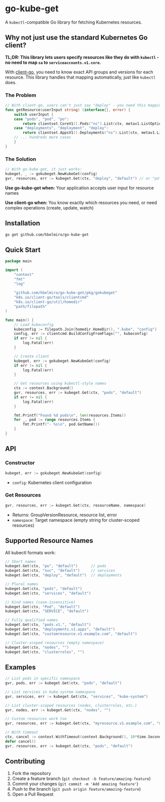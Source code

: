 # go-kube-get

A `kubectl`-compatible Go library for fetching Kubernetes resources.

## Why not just use the standard Kubernetes Go client?

**TL;DR: This library lets users specify resources like they do with `kubectl` - no need to map `sa` to `serviceaccounts.v1.core`.**

With [client-go](https://github.com/kubernetes/client-go), you need to know exact API groups and versions for each resource. This library handles that mapping automatically, just like `kubectl` does.

### The Problem

```go
// With client-go, users can't just say "deploy" - you need this mapping:
func getResource(userInput string) (interface{}, error) {
    switch userInput {
    case "pods", "pod", "po":
        return clientset.CoreV1().Pods("ns").List(ctx, metav1.ListOptions{})
    case "deployments", "deployment", "deploy":
        return clientset.AppsV1().Deployments("ns").List(ctx, metav1.ListOptions{})
    // ... hundreds more cases
    }
}
```

### The Solution

```go
// With go-kube-get, it just works:
kubeget, _ := gokubeget.NewKubeGet(config)
gvr, resources, err := kubeget.Get(ctx, "deploy", "default") // or "po", "svc", etc.
```

**Use go-kube-get when:** Your application accepts user input for resource names

**Use client-go when:** You know exactly which resources you need, or need complex operations (create, update, watch)

## Installation

```bash
go get github.com/hbelmiro/go-kube-get
```

## Quick Start

```go
package main

import (
    "context"
    "fmt"
    "log"
    
    "github.com/hbelmiro/go-kube-get/pkg/gokubeget"
    "k8s.io/client-go/tools/clientcmd"
    "k8s.io/client-go/util/homedir"
    "path/filepath"
)

func main() {
    // Load kubeconfig
    kubeconfig := filepath.Join(homedir.HomeDir(), ".kube", "config")
    config, err := clientcmd.BuildConfigFromFlags("", kubeconfig)
    if err != nil {
        log.Fatal(err)
    }

    // Create client
    kubeget, err := gokubeget.NewKubeGet(config)
    if err != nil {
        log.Fatal(err)
    }

    // Get resources using kubectl-style names
    ctx := context.Background()
    gvr, resources, err := kubeget.Get(ctx, "pods", "default")
    if err != nil {
        log.Fatal(err)
    }

    fmt.Printf("Found %d pods\n", len(resources.Items))
    for _, pod := range resources.Items {
        fmt.Printf("- %s\n", pod.GetName())
    }
}
```

## API

### Constructor

```go
kubeget, err := gokubeget.NewKubeGet(config)
```

- `config`: Kubernetes client configuration

### Get Resources

```go
gvr, resources, err := kubeget.Get(ctx, resourceName, namespace)
```

- Returns: GroupVersionResource, resource list, error
- `namespace`: Target namespace (empty string for cluster-scoped resources)

## Supported Resource Names

All kubectl formats work:

```go
// Short names
kubeget.Get(ctx, "po", "default")      // pods
kubeget.Get(ctx, "svc", "default")     // services  
kubeget.Get(ctx, "deploy", "default")  // deployments

// Plural names
kubeget.Get(ctx, "pods", "default")
kubeget.Get(ctx, "services", "default")

// Kind names (case-insensitive)
kubeget.Get(ctx, "Pod", "default")
kubeget.Get(ctx, "SERVICE", "default")

// Fully qualified names
kubeget.Get(ctx, "pods.v1.", "default")
kubeget.Get(ctx, "deployments.v1.apps", "default")
kubeget.Get(ctx, "customresource.v1.example.com", "default")

// Cluster-scoped resources (empty namespace)
kubeget.Get(ctx, "nodes", "")
kubeget.Get(ctx, "clusterroles", "")
```

## Examples

```go
// List pods in specific namespace
gvr, pods, err := kubeget.Get(ctx, "pods", "default")

// List services in kube-system namespace  
gvr, services, err := kubeget.Get(ctx, "services", "kube-system")

// List cluster-scoped resources (nodes, clusterroles, etc.)
gvr, nodes, err := kubeget.Get(ctx, "nodes", "")

// Custom resources work too
gvr, resources, err := kubeget.Get(ctx, "myresource.v1.example.com", "my-namespace")

// With timeout
ctx, cancel := context.WithTimeout(context.Background(), 10*time.Second)
defer cancel()
gvr, resources, err := kubeget.Get(ctx, "pods", "default")
```

## Contributing

1. Fork the repository
2. Create a feature branch (`git checkout -b feature/amazing-feature`)
3. Commit your changes (`git commit -m 'Add amazing feature'`)
4. Push to the branch (`git push origin feature/amazing-feature`)
5. Open a Pull Request
